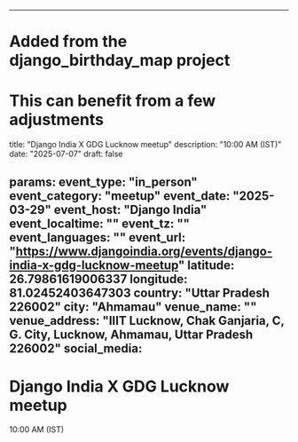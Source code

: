 
---
# Added from the django_birthday_map project
# This can benefit from a few adjustments
title: "Django India X GDG Lucknow meetup"
description: "10:00 AM (IST)"
date: "2025-07-07"
draft: false

params:
  event_type: "in_person"
  event_category: "meetup"
  event_date: "2025-03-29"
  event_host: "Django India"
  event_localtime: ""
  event_tz: ""
  event_languages: ""
  event_url: "https://www.djangoindia.org/events/django-india-x-gdg-lucknow-meetup"
  latitude: 26.79861619006337
  longitude: 81.02452403647303
  country: "Uttar Pradesh 226002"
  city: "Ahmamau"
  venue_name: ""
  venue_address: "IIIT Lucknow, Chak Ganjaria, C, G. City, Lucknow, Ahmamau, Uttar Pradesh 226002"
  social_media:
---

# Django India X GDG Lucknow meetup

10:00 AM (IST)

